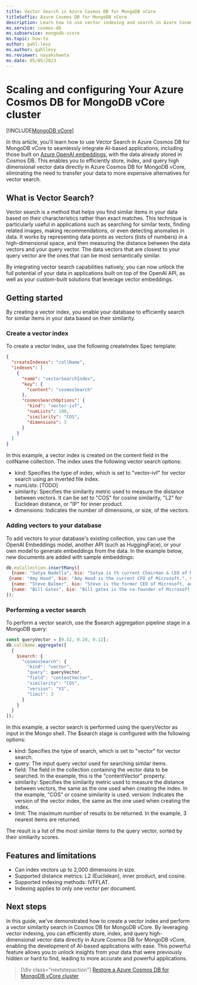 ```yaml
---
title: Vector Search in Azure Cosmos DB for MongoDB vCore
titleSuffix: Azure Cosmos DB for MongoDB vCore
description: Learn how to use vector indexing and search in Azure Cosmos DB for MongoDB vCore
ms.service: cosmos-db
ms.subservice: mongodb-vcore
ms.topic: how-to
author: gahl-levy
ms.author: gahllevy
ms.reviewer: nayakshweta
ms.date: 05/05/2023
---
```


# Scaling and configuring Your Azure Cosmos DB for MongoDB vCore cluster

[!INCLUDE[MongoDB vCore](../../includes/appliesto-mongodb-vcore.md)]

In this article, you'll learn how to use Vector Search in Azure Cosmos DB for MongoDB vCore to seamlessly integrate AI-based applications, including those built on [Azure OpenAI embeddings](https://learn.microsoft.com/azure/cognitive-services/openai/tutorials/embeddings), with the data already stored in Cosmos DB. This enables you to efficiently store, index, and query high dimensional vector data directly in Azure Cosmos DB for MongoDB vCore, eliminating the need to transfer your data to more expensive alternatives for vector search.

## What is Vector Search?
Vector search is a method that helps you find similar items in your data based on their characteristics rather than exact matches. This technique is particularly useful in applications such as searching for similar texts, finding related images, making recommendations, or even detecting anomalies in data. It works by representing data points as vectors (lists of numbers) in a high-dimensional space, and then measuring the distance between the data vectors and your query vector. The data vectors that are closest to your query vector are the ones that can be most semantically similar.

By integrating vector search capabilities natively, you can now unlock the full potential of your data in applications built on top of the OpenAI API, as well as your custom-built solutions that leverage vector embeddings.

## Getting started
By creating a vector index, you enable your database to efficiently search for similar items in your data based on their similarity.

### Create a vector index
To create a vector index, use the following createIndex Spec template:

```json
{
  "createIndexes": "collName",
  "indexes": [
    {
      "name": "vectorSearchIndex",
      "key": {
        "content": "cosmosSearch"
      },
      "cosmosSearchOptions": {
        "kind": "vector-ivf",
        "numLists": 100,
        "similarity": "COS",
        "dimensions": 3
      }
    }
  ]
}
```

In this example, a vector index is created on the content field in the collName collection. The index uses the following vector search options:

* kind: Specifies the type of index, which is set to "vector-ivf" for vector search using an inverted file index.
* numLists: [TODO]
* similarity: Specifies the similarity metric used to measure the distance between vectors. It can be set to "COS" for cosine similarity, "L2" for Euclidean distance, or "IP" for inner product.
* dimensions: Indicates the number of dimensions, or size, of the vectors.

### Adding vectors to your database

To add vectors to your database's existing collection, you can use the OpenAI Embeddings model, another API (such as HuggingFace), or your own model to generate embeddings from the data. In the example below, new documents are added with sample embeddings:

```javascript
db.myCollection.insertMany([
  {name: "Satya Nadella", bio: "Satya is th current Chairman & CEO of Microsoft.", vectorContent: [0.51, 0.12, 0.23]},
 {name: "Amy Hood", bio: "Amy Hood is the current CFO of Microsoft.", vectorContent: [0.55, 0.89, 0.44]},
  {name: "Steve Balmer", bio: "Steve is the former CEO of Microsoft, and the owner of the LA Clippers NBA team.", [0.13, 0.92, 0.85]},
  {name: "Bill Gates", bio: "Bill gates is the co-founder of Microsoft and the Bill & Melinda Gates Foundation.", vectorContent: [0.91, 0.76, 0.83]},
]);
```

### Performing a vector search

To perform a vector search, use the $search aggregation pipeline stage in a MongoDB query:

``` javascript
const queryVector = [0.52, 0.28, 0.12];
db.collName.aggregate([
  {
    $search: {
      "cosmosSearch": {
        "kind": "vector",
        "query": queryVector,
        "field": "contentVector",
        "similarity": "COS",
        "version": "V1",
        "limit": 3
      }
    }
  }
]);
```

In this example, a vector search is performed using the queryVector as input in the Mongo shell. The $search stage is configured with the following options:

* kind: Specifies the type of search, which is set to "vector" for vector search.
* query: The input query vector used for searching similar items.
* field: The field in the collection containing the vector data to be searched. In the example, this is the "contentVector" property.
* similarity: Specifies the similarity metric used to measure the distance between vectors, the same as the one used when creating the index. In the example, "COS" or cosine similarity is used.
version: Indicates the version of the vector index, the same as the one used when creating the index.
* limit: The maximum number of results to be returned. In the example, 3 nearest items are returned. 

The result is a list of the most similar items to the query vector, sorted by their similarity scores.

## Features and limitations

* Can index vectors up to 2,000 dimensions in size.
* Supported distance metrics: L2 (Euclidean), inner product, and cosine.
* Supported indexing methods: IVFFLAT.
* Indexing applies to only one vector per document.

## Next steps

In this guide, we've demonstrated how to create a vector index and perform a vector similarity search in Cosmos DB for MongoDB vCore. By leveraging vector indexing, you can efficiently store, index, and query high-dimensional vector data directly in Azure Cosmos DB for MongoDB vCore, enabling the development of AI-based applications with ease. This powerful feature allows you to unlock insights from your data that were previously hidden or hard to find, leading to more accurate and powerful applications.

> [!div class="nextstepaction"]
> [Restore a Azure Cosmos DB for MongoDB vCore cluster](how-to-restore-cluster.md)
